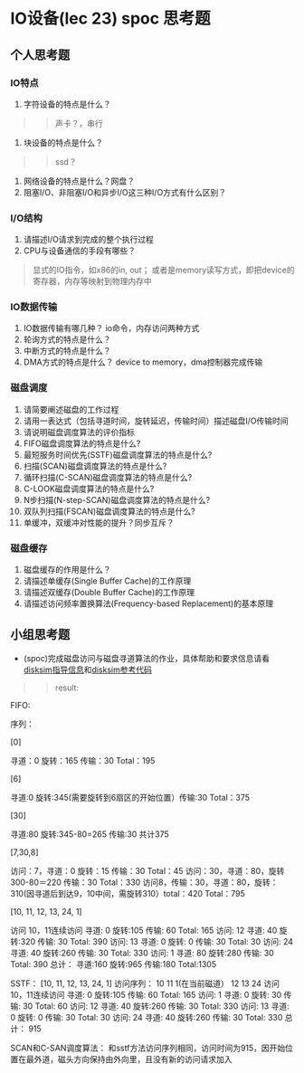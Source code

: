 # IO设备(lec 23) spoc 思考题

## 个人思考题
### IO特点 
 1. 字符设备的特点是什么？

> >
> > 声卡？，串行

 1. 块设备的特点是什么？


 > > 
> > ssd？

 1. 网络设备的特点是什么？网盘？
 1. 阻塞I/O、非阻塞I/O和异步I/O这三种I/O方式有什么区别？

### I/O结构
 1. 请描述I/O请求到完成的整个执行过程
 1. CPU与设备通信的手段有哪些？

> 显式的IO指令，如x86的in, out； 或者是memory读写方式，即把device的寄存器，内存等映射到物理内存中 

### IO数据传输
 1. IO数据传输有哪几种？
 io命令，内存访问两种方式
 1. 轮询方式的特点是什么？
 1. 中断方式的特点是什么？
 1. DMA方式的特点是什么？
 device to memory，dma控制器完成传输

### 磁盘调度
 1. 请简要阐述磁盘的工作过程
 1. 请用一表达式（包括寻道时间，旋转延迟，传输时间）描述磁盘I/O传输时间
 1. 请说明磁盘调度算法的评价指标
 1. FIFO磁盘调度算法的特点是什么?
 1. 最短服务时间优先(SSTF)磁盘调度算法的特点是什么?
 1. 扫描(SCAN)磁盘调度算法的特点是什么?
 1. 循环扫描(C-SCAN)磁盘调度算法的特点是什么?
 1. C-LOOK磁盘调度算法的特点是什么?
 1. N步扫描(N-step-SCAN)磁盘调度算法的特点是什么?
 1. 双队列扫描(FSCAN)磁盘调度算法的特点是什么?
 2. 单缓冲，双缓冲对性能的提升？同步互斥？

### 磁盘缓存
 1. 磁盘缓存的作用是什么？
 1. 请描述单缓存(Single Buffer Cache)的工作原理
 1. 请描述双缓存(Double Buffer Cache)的工作原理
 1. 请描述访问频率置换算法(Frequency-based Replacement)的基本原理

## 小组思考题
 - (spoc)完成磁盘访问与磁盘寻道算法的作业，具体帮助和要求信息请看[disksim指导信息](https://github.com/chyyuu/ucore_lab/blob/master/related_info/lab8/disksim-homework.md)和[disksim参考代码](https://github.com/chyyuu/ucore_lab/blob/master/related_info/lab8/disksim-homework.py)

> > result:

FIFO:


序列：

[0] 

寻道：0 旋转：165 传输：30 Total：195

[6] 

寻道:0 旋转:345(需要旋转到6扇区的开始位置）传输:30 Total：375

[30] 

寻道:80 旋转:345-80=265 传输:30  共计375

[7,30,8] 

访问：7，寻道：0  旋转：15 传输：30 Total：45
访问：30，寻道：80，旋转300-80＝220 传输：30 Total：330
访问8，传输：30，寻道：80，旋转：310(因寻道后到达9，10中间，需旋转310）total：420
Total：795

[10, 11, 12, 13, 24, 1]

访问  10，11连续访问  寻道:  0  旋转:105  传输: 60  Total: 165
访问:  12  寻道: 40  旋转:320  传输: 30  Total: 390
访问:  13  寻道:  0  旋转:  0  传输: 30  Total:  30
访问:  24  寻道: 40  旋转:260  传输: 30  Total: 330
访问:   1  寻道: 80  旋转:280  传输: 30  Total: 390
总计：      寻道:160  旋转:965  传输:180  Total:1305

SSTF：
[10, 11, 12, 13, 24, 1]
访问序列： 10 11 1(在当前磁道） 12 13 24
访问  10，11连续访问  寻道:  0  旋转:105  传输: 60  Total: 165
访问:   1  寻道:  0  旋转: 30  传输: 30  Total:  60
访问:  12  寻道: 40  旋转:260  传输: 30  Total: 330
访问:  13  寻道:  0  旋转:  0  传输: 30  Total:  30
访问:  24  寻道: 40  旋转:260  传输: 30  Total: 330
总计： 915

SCAN和C-SAN调度算法：
和sstf方法访问序列相同，访问时间为915，因开始位置在最外道，磁头方向保持由外向里，且没有新的访问请求加入


